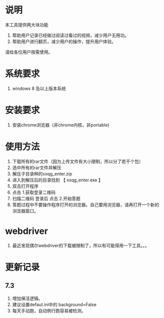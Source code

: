 # 说明
本工具提供两大块功能
1. 帮助用户记录已经做过阅读过看过的视频，减少用户无用功。
2. 帮助用户进行翻页，减少用户的操作，提升用户体验。

请给各位用户按需使用。
# 系统要求
1. windows 8 及以上版本系统

# 安装要求
1. 安装chrome浏览器（非chrome内核，非portable)

# 使用方法
1. 下载所有的rar文件（因为上传文件有大小限制，所以分了若干个包）
2. 选中所有的rar文件并解压
3. 解压子目录种的xxqg_enter.zip
4. 进入到解压后的目录找到  【 xxqg_enter.exe 】
5. 双击打开程序
6. 点击 1.获取登录二维码
7. 扫描二维码 登录后 点击 2.开始答题
8. 答题过程中不要操作程序打开的浏览器。自己要用浏览器，请再打开一个新的浏览器窗口。

# webdriver
1. 最近发现偶尔webdriver的下载被限制了，所以有可能得用一下工具。。。

# 更新记录
## 7.3
1. 增加保活逻辑。
2. 建议设置defaut.ini中的 background=False
3. 每天手动跑，自动例行跑容易被检测。
